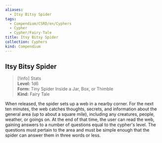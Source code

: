 ```yaml
---
aliases:
  - Itsy Bitsy Spider
tags:
  - Compendium/CSRD/en/Cyphers
  - Cypher
  - Cypher/Fairy-Tale
title: Itsy Bitsy Spider
collection: Cyphers
kind: Compendium
---
```

## Itsy Bitsy Spider  
>[!info] Stats  
> **Level:** 1d6  
> **Form:** Tiny Spider Inside a Jar, Box, or Thimble  
> **Kind:** Fairy Tale
  
When released, the spider sets up a web in a nearby corner. For the next ten minutes, the web catches thoughts, secrets, and information about the general area (up to about a square mile), including any creatures, people, weather, or goings on. At the end of that time, the user can read the web, gaining answers to a number of questions equal to the cypher's level. The questions must pertain to the area and must be simple enough that the spider can answer them in three words or less.